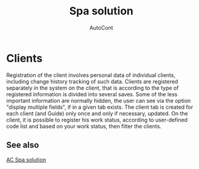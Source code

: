 ﻿---
    title: "Spa solution"
    author: AutoCont
    ms.date: 04/30/2018
    ms.topic: article
    ms.prod: dynamics-nav-2017
    ms.contentlocale: en
    ms.lasthandoff: 04/30/2018
---

# Clients

Registration of the client involves personal data of individual clients, including change history tracking of such data.
Clients are registered separately in the system on the client, that is according to the type of registered information is divided into several saves. Some of the less important information are normally hidden, the user can see via the option "display multiple fields", if in a given tab exists.
The client tab is created for each client (and Guide) only once and only if necessary, updated.
On the client, it is possible to register his work status, according to user-defined code list and based on your work status, then filter the clients.  



## <a name="see-also"></a>See also
[AC Spa solution](ac-spa-solution.md)